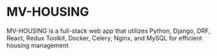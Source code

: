 # MV-HOUSING
MV-HOUSING is a full-stack web app that utilizes Python, Django, DRF, React, Redux Toolkit, Docker, Celery, Nginx, and MySQL for efficient housing management
